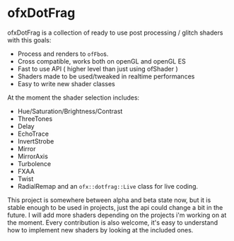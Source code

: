 ofxDotFrag
=====================================
ofxDotFrag is a collection of ready to use post processing / glitch shaders with this goals:
- Process and renders to `ofFbo`s.
- Cross compatible, works both on openGL and openGL ES
- Fast to use API ( higher level than just using ofShader )
- Shaders made to be used/tweaked in realtime performances
- Easy to write new shader classes

At the moment the shader selection includes:
- Hue/Saturation/Brightness/Contrast
- ThreeTones
- Delay
- EchoTrace
- InvertStrobe
- Mirror
- MirrorAxis
- Turbolence
- FXAA
- Twist
- RadialRemap
and an `ofx::dotfrag::Live` class for live coding.

This project is somewhere between alpha and beta state now, but it is stable enough to be used in projects, just the api could change a bit in the future. I will add more shaders depending on the projects i'm working on at the moment. Every contribution is also welcome, it's easy to understand how to implement new shaders by looking at the included ones.
